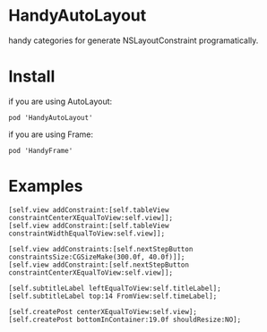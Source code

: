 HandyAutoLayout
===============

handy categories for generate NSLayoutConstraint programatically.

Install
===============

if you are using AutoLayout:

```
pod 'HandyAutoLayout'
```

if you are using Frame:

```
pod 'HandyFrame'
```


Examples
===============

    [self.view addConstraint:[self.tableView constraintCenterXEqualToView:self.view]];
    [self.view addConstraint:[self.tableView constraintWidthEqualToView:self.view]];
    
    [self.view addConstraints:[self.nextStepButton constraintsSize:CGSizeMake(300.0f, 40.0f)]];
    [self.view addConstraint:[self.nextStepButton constraintCenterXEqualToView:self.view]];

    [self.subtitleLabel leftEqualToView:self.titleLabel];
    [self.subtitleLabel top:14 FromView:self.timeLabel];
                    
    [self.createPost centerXEqualToView:self.view];
    [self.createPost bottomInContainer:19.0f shouldResize:NO];
